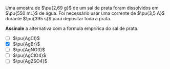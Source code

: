 Uma amostra de $\pu{2,69 g}$ de um sal de prata foram dissolvidos em $\pu{550 mL}$ de água. Foi necessário usar uma corrente de $\pu{3,5 A}$ durante $\pu{395 s}$ para depositar toda a prata.

**Assinale** a alternativa com a formula emprírica do sal de prata.

- [ ] $\pu{AgCl}$
- [x] $\pu{AgBr}$
- [ ] $\pu{AgNO3}$
- [ ] $\pu{AgClO4}$
- [ ] $\pu{Ag2SO4}$
